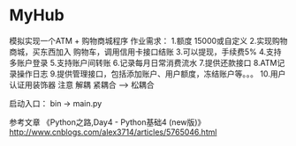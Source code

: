 # MyHub
模拟实现一个ATM + 购物商城程序
作业需求：
1.额度 15000或自定义
2.实现购物商城，买东西加入 购物车，调用信用卡接口结账
3.可以提现，手续费5%
4.支持多账户登录
5.支持账户间转账
6.记录每月日常消费流水
7.提供还款接口
8.ATM记录操作日志
9.提供管理接口，包括添加账户、用户额度，冻结账户等。。。
10.用户认证用装饰器
注意 解耦 紧耦合 --> 松耦合

启动入口：
bin -> main.py

参考文章
《Python之路,Day4 - Python基础4 (new版)》 http://www.cnblogs.com/alex3714/articles/5765046.html
